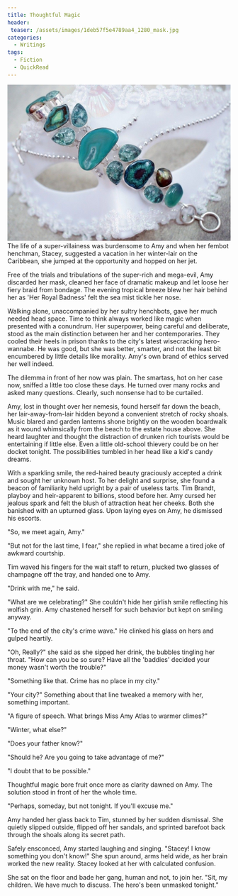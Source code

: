 ```yaml
---
title: Thoughtful Magic
header:
 teaser: /assets/images/1deb57f5e4789aa4_1280_mask.jpg
categories:
  - Writings
tags:
  - Fiction
  - QuickRead
---
```

<img src="/assets/images/1deb57f5e4789aa4_1280_mask.jpg">The life of a super-villainess was burdensome to Amy and when her fembot henchman, Stacey, suggested a vacation in her winter-lair on the Caribbean, she jumped at the opportunity and hopped on her jet.

Free of the trials and tribulations of the super-rich and mega-evil, Amy discarded her mask, cleaned her face of dramatic makeup and let loose her fiery braid from bondage. The evening tropical breeze blew her hair behind her as 'Her Royal Badness' felt the sea mist tickle her nose.

Walking alone, unaccompanied by her sultry henchbots, gave her much needed head space. Time to think always worked like magic when presented with a conundrum. Her superpower, being careful and deliberate, stood as the main distinction between her and her contemporaries. They cooled their heels in prison thanks to the city's latest wisecracking hero-wannabe. He was good, but she was better, smarter, and not the least bit encumbered by little details like morality. Amy's own brand of ethics served her well indeed.

The dilemma in front of her now was plain. The smartass, hot on her case now, sniffed a little too close these days. He turned over many rocks and asked many questions. Clearly, such nonsense had to be curtailed.

Amy, lost in thought over her nemesis, found herself far down the beach, her lair-away-from-lair hidden beyond a convenient stretch of rocky shoals. Music blared and garden lanterns shone brightly on the wooden boardwalk as it wound whimsically from the beach to the estate house above. She heard laughter and thought the distraction of drunken rich tourists would be entertaining if little else. Even a little old-school thievery could be on her docket tonight. The possibilities tumbled in her head like a kid's candy dreams.

With a sparkling smile, the red-haired beauty graciously accepted a drink and sought her unknown host. To her delight and surprise, she found a beacon of familiarity held upright by a pair of useless tarts. Tim Brandt, playboy and heir-apparent to billions, stood before her. Amy cursed her jealous spark and felt the blush of attraction heat her cheeks. Both she banished with an upturned glass. Upon laying eyes on Amy, he dismissed his escorts.

"So, we meet again, Amy."

"But not for the last time, I fear," she replied in what became a tired joke of awkward courtship.

Tim waved his fingers for the wait staff to return, plucked two glasses of champagne off the tray, and handed one to Amy.

"Drink with me," he said.

"What are we celebrating?" She couldn't hide her girlish smile reflecting his wolfish grin. Amy chastened herself for such behavior but kept on smiling anyway.

"To the end of the city's crime wave." He clinked his glass on hers and gulped heartily.

"Oh, Really?" she said as she sipped her drink, the bubbles tingling her throat. "How can you be so sure? Have all the 'baddies' decided your money wasn't worth the trouble?"

"Something like that. Crime has no place in my city."

"Your city?" Something about that line tweaked a memory with her, something important.

"A figure of speech. What brings Miss Amy Atlas to warmer climes?"

"Winter, what else?"

"Does your father know?"

"Should he? Are you going to take advantage of me?"

"I doubt that to be possible."

Thoughtful magic bore fruit once more as clarity dawned on Amy. The solution stood in front of her the whole time.

"Perhaps, someday, but not tonight. If you'll excuse me."

Amy handed her glass back to Tim, stunned by her sudden dismissal. She quietly slipped outside, flipped off her sandals, and sprinted barefoot back through the shoals along its secret path.

Safely ensconced, Amy started laughing and singing. "Stacey! I know something you don't know!" She spun around, arms held wide, as her brain worked the new reality. Stacey looked at her with calculated confusion.

She sat on the floor and bade her gang, human and not, to join her. "Sit, my children. We have much to discuss. The hero's been unmasked tonight."